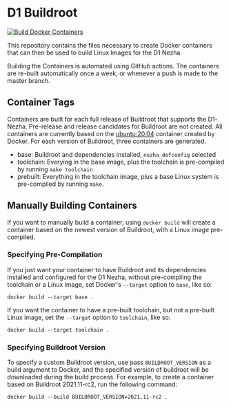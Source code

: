 # D1 Buildroot

[![Build Docker Containers](https://github.com/marsfan/d1-buildroot/actions/workflows/docker-publish.yml/badge.svg)](https://github.com/marsfan/d1-buildroot/actions/workflows/docker-publish.yml)

This repository contains the files necessary to create Docker containers
that can then be used to build Linux Images for the D1 Nezha

Building the Containers is automated using GitHub actions. The containers are
re-built automatically once a week, or whenever a push is made to the master
branch.

## Container Tags

Containers are built for each full release of Buildroot that supports the
D1-Nezha. Pre-release and release candidates for Buildroot are not created.
All containers are currently based on the
[ubuntu:20.04](https://hub.docker.com/_/ubuntu) container created by Docker.
For each version of Buildroot, three containers are generated.

* base: Buildroot and dependencies installed, `nezha_defconfig` selected
* toolchain: Everying in the base image, plus the toolchain is pre-compiled
    by running `make toolchain`
* prebuilt: Everything in the toolchain image, plus a base Linux system is
    pre-compiled by running `make`.

## Manually Building Containers

If you want to manually build a container, using `docker build` will create
a container based on the newest version of Buildroot, with a Linux image
pre-compiled.


### Specifying Pre-Compilation

If you just want your container to have Buildroot and its dependencies 
installed and configured for the D1 Nezha, without pre-compiling the toolchain
or a Linux image, set Docker's `--target` option to `base`, like so:

```shell
docker build --target base .
```

If you want the container to have a pre-built toolchain, but not a pre-built
Linux image, set the `--target` option to `toolchain`, like so:

```shell
docker build --target toolchain .
```

### Specifying Buildroot Version

To specify a custom Buildroot version, use pass `BUILDROOT_VERSION` as a build
argument to Docker, and the specified version of buildroot will be
downloaded during the build process. For example, to create a container based 
on Buildroot 2021.11-rc2, run the following command:

```shell
docker build --build BUILDROOT_VERSION=2021.11-rc2 .
```
